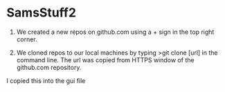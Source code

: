 # SamsStuff2

1. We created a new repos on github.com using a + sign in the top right corner.

2. We cloned repos to our local machines by typing >git clone [url] in the command line.  The url was copied from HTTPS window of the github.com repository.

I copied this into the gui file